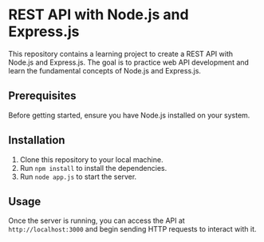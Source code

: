 # REST API with Node.js and Express.js

This repository contains a learning project to create a REST API with Node.js and Express.js. The goal is to practice web API development and learn the fundamental concepts of Node.js and Express.js.

## Prerequisites

Before getting started, ensure you have Node.js installed on your system.

## Installation

1. Clone this repository to your local machine.
2. Run `npm install` to install the dependencies.
3. Run `node app.js` to start the server.

## Usage

Once the server is running, you can access the API at `http://localhost:3000` and begin sending HTTP requests to interact with it.
